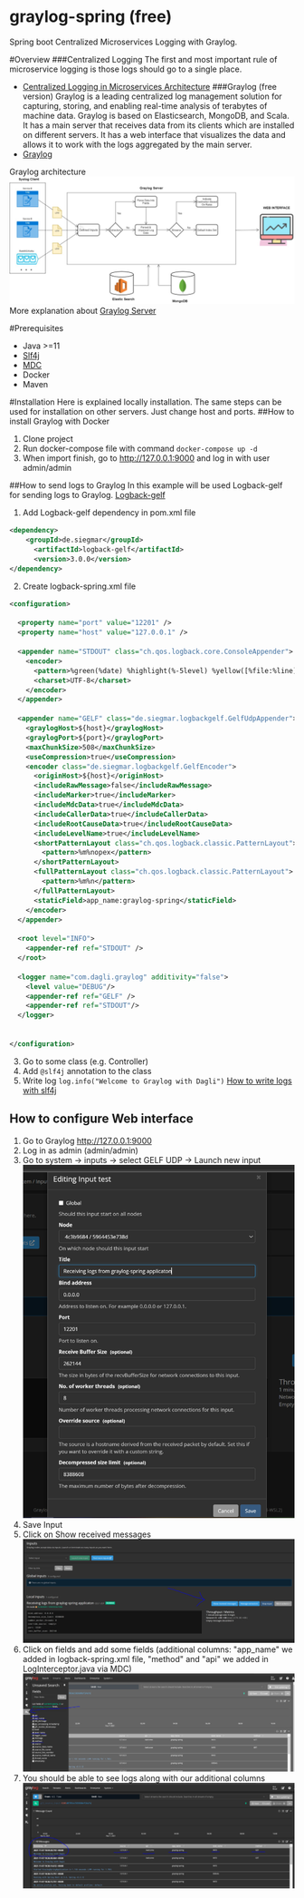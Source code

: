 # graylog-spring (free)
Spring boot Centralized Microservices Logging with Graylog.

#Overview
###Centralized Logging
The first and most important rule of microservice logging is those logs should go to a single place.
* [Centralized Logging in Microservices Architecture](https://www.papertrail.com/solution/tips/best-practices-for-centralized-logging-in-microservices-architecture/)
###Graylog (free version)
Graylog is a leading centralized log management solution for capturing, storing, and enabling real-time analysis of terabytes of machine data. Graylog is based on Elasticsearch, MongoDB, and Scala. It has a main server that receives data from its clients which are installed on different servers. It has a web interface that visualizes the data and allows it to work with the logs aggregated by the main server.
* [Graylog](https://www.graylog.org/)

Graylog architecture
![graylog_architecture](images/GraylogArch.jpeg)
More explanation about [Graylog Server](https://www.youtube.com/watch?v=rtfj6W5X0YA&t=1557s)

#Prerequisites
- Java >=11 
- [Slf4j](https://www.baeldung.com/slf4j-with-log4j2-logback)
- [MDC](https://docs.mulesoft.com/mule-runtime/4.4/logging-mdc)
- Docker
- Maven

#Installation
Here is explained locally installation. The same steps can be used for installation on other servers. Just change host and ports.
##How to install Graylog with Docker
1. Clone project
2. Run docker-compose file with command `docker-compose up -d`
3. When import finish, go to http://127.0.0.1:9000 and log in with user admin/admin

##How to send logs to Graylog
In this example will be used Logback-gelf for sending logs to Graylog.  [Logback-gelf](https://github.com/osiegmar/logback-gelf)

1. Add Logback-gelf dependency in pom.xml file
```xml
<dependency>
    <groupId>de.siegmar</groupId>
	  <artifactId>logback-gelf</artifactId>
	  <version>3.0.0</version>
</dependency>
```
2. Create logback-spring.xml file
```xml
<configuration>

  <property name="port" value="12201" />
  <property name="host" value="127.0.0.1" />

  <appender name="STDOUT" class="ch.qos.logback.core.ConsoleAppender">
    <encoder>
      <pattern>%green(%date) %highlight(%-5level) %yellow([%file:%line]) %blue(: %msg%n)</pattern>
      <charset>UTF-8</charset>
    </encoder>
  </appender>

  <appender name="GELF" class="de.siegmar.logbackgelf.GelfUdpAppender">
    <graylogHost>${host}</graylogHost>
    <graylogPort>${port}</graylogPort>
    <maxChunkSize>508</maxChunkSize>
    <useCompression>true</useCompression>
    <encoder class="de.siegmar.logbackgelf.GelfEncoder">
      <originHost>${host}</originHost>
      <includeRawMessage>false</includeRawMessage>
      <includeMarker>true</includeMarker>
      <includeMdcData>true</includeMdcData>
      <includeCallerData>true</includeCallerData>
      <includeRootCauseData>true</includeRootCauseData>
      <includeLevelName>true</includeLevelName>
      <shortPatternLayout class="ch.qos.logback.classic.PatternLayout">
        <pattern>%m%nopex</pattern>
      </shortPatternLayout>
      <fullPatternLayout class="ch.qos.logback.classic.PatternLayout">
        <pattern>%m%n</pattern>
      </fullPatternLayout>
      <staticField>app_name:graylog-spring</staticField>
    </encoder>
  </appender>

  <root level="INFO">
    <appender-ref ref="STDOUT" />
  </root>

  <logger name="com.dagli.graylog" additivity="false">
    <level value="DEBUG"/>
    <appender-ref ref="GELF" />
    <appender-ref ref="STDOUT"/>
  </logger>


</configuration>
```
3. Go to some class (e.g. Controller)
4. Add `@slf4j` annotation to the class
5. Write log `log.info("Welcome to Graylog with Dagli")` [How to write logs with slf4j](https://www.baeldung.com/slf4j-with-log4j2-logback#:~:text=SLF4J%20standardized%20the%20logging%20levels%20which%20are%20different,levels%20used%20are%20ERROR%2C%20WARN%2C%20INFO%2C%20DEBUG%2C%20TRACE.)

## How to configure Web interface
1. Go to Graylog http://127.0.0.1:9000
2. Log in as admin (admin/admin)
3. Go to system -> inputs -> select GELF UDP -> Launch new input
![capture_1](images/GelfInputGit.PNG)
4. Save Input
5. Click on Show received messages
![capture_2](images/ReceivedMessagesGit.PNG)
6. Click on fields and add some fields (additional columns: "app_name" we added in logback-spring.xml file, "method" and "api" we added in LogInterceptor.java via MDC)
![capture_3](images/fieldsGit.PNG)
7. You should be able to see logs along with our additional columns
![capture_4](images/logsGit.PNG)
